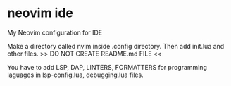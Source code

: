# neovim ide
My Neovim configuration for IDE

Make a directory called nvim inside .config directory. Then add init.lua and other files. >> DO NOT CREATE README.md FILE <<

You have to add LSP, DAP, LINTERS, FORMATTERS for programming laguages in lsp-config.lua, debugging.lua files.
